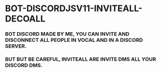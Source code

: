 # BOT-DISCORDJSV11-INVITEALL-DECOALL

### BOT DISCORD MADE BY ME, YOU CAN INVITE AND DISCONNECT ALL PEOPLE IN VOCAL AND IN A DISCORD SERVER.

### BUT BUT BE CAREFUL, INVITEALL ARE INVITE DMS ALL YOUR DISCORD DMS.
